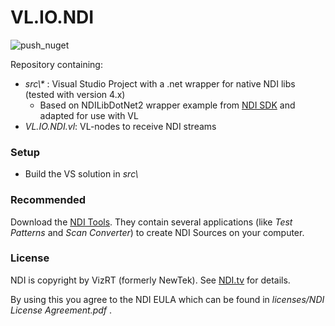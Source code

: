 # VL.IO.NDI

![push_nuget](https://github.com/sebllll/VL.IO.NDI/workflows/push_nuget/badge.svg?branch=master)

Repository containing:

* *src\\\** : Visual Studio Project with a .net wrapper for native NDI libs (tested with version 4.x)
  * Based on NDILibDotNet2 wrapper example from [NDI SDK](https://www.ndi.tv/sdk/) and adapted for use with VL
* *VL.IO.NDI.vl*: VL-nodes to receive NDI streams



### Setup

* Build the VS solution in *src\\*



### Recommended

Download the [NDI Tools](https://www.ndi.tv/tools/). They contain several applications (like *Test Patterns* and *Scan Converter*) to create NDI Sources on your computer.



### License

NDI is copyright by VizRT (formerly NewTek). See [NDI.tv](https://ndi.tv) for details.

By using this you agree to the NDI EULA which can be found in *licenses/NDI License Agreement.pdf* .
